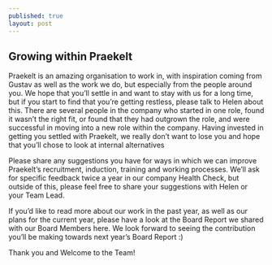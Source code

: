 ```yaml
---
published: true
layout: post
---
```



## Growing within Praekelt

Praekelt is an amazing organisation to work in, with inspiration coming from Gustav as well as the work we do, but especially from the people around you. We hope that you’ll settle in and want to stay with us for a long time, but if you start to find that you’re getting restless, please talk to Helen about this. There are several people in the company who started in one role, found it wasn’t the right fit, or found that they had outgrown the role, and were successful in moving into a new role within the company. Having invested in getting you settled with Praekelt, we really don’t want to lose you and hope that you’ll chose to look at internal alternatives

Please share any suggestions you have for ways in which we can improve Praekelt’s recruitment, induction, training and working processes. We’ll ask for specific feedback twice a year in our company Health Check, but outside of this, please feel free to share your suggestions with Helen or your Team Lead.

If you’d like to read more about our work in the past year, as well as our plans for the current year, please have a look at the Board Report we shared with our Board Members here. We look forward to seeing the contribution you’ll be making towards next year’s Board Report :)

Thank you and Welcome to the Team!

